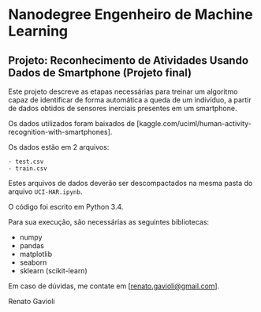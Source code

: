 # Nanodegree Engenheiro de Machine Learning
## Projeto: Reconhecimento de Atividades Usando Dados de Smartphone (Projeto final)

Este projeto descreve as etapas necessárias para treinar um algoritmo capaz de identificar de forma automática a queda de um indivíduo, a partir de dados obtidos de sensores inerciais presentes em um smartphone.

Os dados utilizados foram baixados de [kaggle.com/uciml/human-activity-recognition-with-smartphones].

Os dados estão em 2 arquivos:
```
- test.csv
- train.csv
```
Estes arquivos de dados deverão ser descompactados na mesma pasta do arquivo `UCI-HAR.ipynb`. 

O código foi escrito em Python 3.4. 

Para sua execução, são necessárias as seguintes bibliotecas:
- numpy
- pandas
- matplotlib
- seaborn
- sklearn (scikit-learn)

Em caso de dúvidas, me contate em [renato.gavioli@gmail.com].

Renato Gavioli
